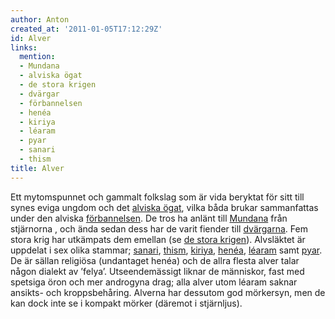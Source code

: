 ```yaml
---
author: Anton
created_at: '2011-01-05T17:12:29Z'
id: Alver
links:
  mention:
  - Mundana
  - alviska ögat
  - de stora krigen
  - dvärgar
  - förbannelsen
  - henéa
  - kiriya
  - léaram
  - pyar
  - sanari
  - thism
title: Alver
---
```


Ett mytomspunnet och gammalt folkslag som är vida beryktat för sitt till synes eviga ungdom och det
[alviska ögat], vilka båda brukar sammanfattas under den alviska [förbannelsen]. De tros ha anlänt
till [Mundana] från stjärnorna , och ända sedan dess har de varit fiender till [dvärgarna]. Fem
stora krig har utkämpats dem emellan (se [de stora krigen]). Alvsläktet är uppdelat i sex olika
stammar; [sanari], [thism], [kiriya], [henéa], [léaram] samt [pyar]. De är sällan religiösa
(undantaget henéa) och de allra flesta alver talar någon dialekt av ’felya’. Utseendemässigt liknar
de människor, fast med spetsiga öron och mer androgyna drag; alla alver utom léaram saknar ansikts-
och kroppsbehåring. Alverna har dessutom god mörkersyn, men de kan dock inte se i kompakt mörker
(däremot i stjärnljus).

  [alviska ögat]: alviska_ögat
  [förbannelsen]: förbannelsen
  [Mundana]: Mundana
  [dvärgarna]: dvärgar
  [de stora krigen]: de_stora_krigen
  [sanari]: sanari
  [thism]: thism
  [kiriya]: kiriya
  [henéa]: henéa
  [léaram]: léaram
  [pyar]: pyar
